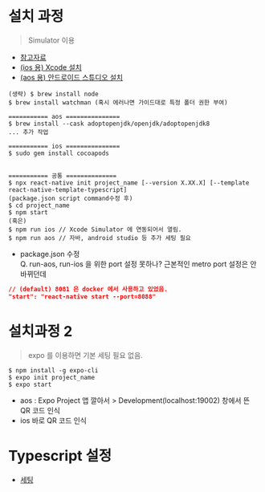 # 설치 과정
> Simulator 이용
- [참고자료](https://reactnative.dev/docs/environment-setup)
- [(ios 용) Xcode 설치](https://apps.apple.com/us/app/xcode/id497799835?mt=12)
- [(aos 용) 안드로이드 스튜디오 설치](https://developer.android.com/studio)

```
(생략) $ brew install node
$ brew install watchman (혹시 에러나면 가이드대로 특정 폴더 권한 부여)

=========== aos ===============
$ brew install --cask adoptopenjdk/openjdk/adoptopenjdk8
... 추가 작업 

=========== ios ===============
$ sudo gem install cocoapods


=========== 공통 ==============
$ npx react-native init project_name [--version X.XX.X] [--template react-native-template-typescript]
(package.json script command수정 후)
$ cd project_name
$ npm start
(혹은)
$ npm run ios // Xcode Simulator 에 연동되어서 열림.
$ npm run aos // 자바, android studio 등 추가 세팅 필요
```

- package.json 수정  
Q. run-aos, run-ios 을 위한 port 설정 못하나? 근본적인 metro port 설정은 안 바뀌던데

```json
// (default) 8081 은 docker 에서 사용하고 있었음.
"start": "react-native start --port=8088"
```

# 설치과정 2
> expo 를 이용하면 기본 세팅 필요 없음.

```
$ npm install -g expo-cli
$ expo init project_name
$ expo start
```

- aos : Expo Project 앱 깔아서 > Development(localhost:19002) 창에서 뜬 QR 코드 인식
- ios 바로 QR 코드 인식


# Typescript 설정
- [세팅](https://engineering.huiseoul.com/%EB%A6%AC%EC%95%A1%ED%8A%B8%EB%84%A4%EC%9D%B4%ED%8B%B0%EB%B8%8C%EC%97%90%EC%84%9C-%ED%83%80%EC%9E%85%EC%8A%A4%ED%81%AC%EB%A6%BD%ED%8A%B8-%EC%82%AC%EC%9A%A9%ED%95%98%EA%B8%B0-2018-2ea78fe8f553)
